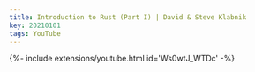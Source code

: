 ```yaml
---
title: Introduction to Rust (Part I) | David & Steve Klabnik
key: 20210101
tags: YouTube
---
```


</div>{%- include extensions/youtube.html id='Ws0wtJ_WTDc' -%}</div>
